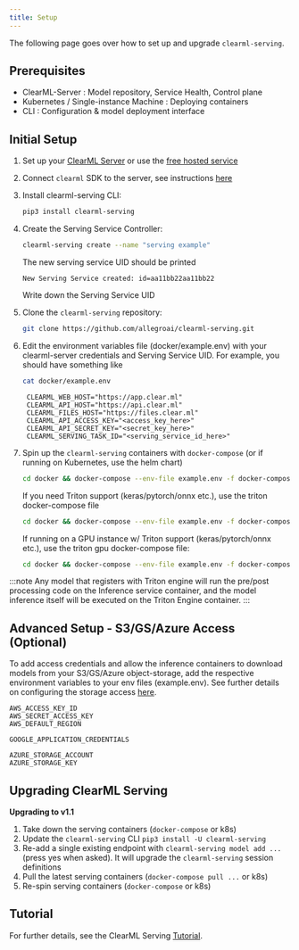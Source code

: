 ```yaml
---
title: Setup
---
```


The following page goes over how to set up and upgrade `clearml-serving`.

## Prerequisites

* ClearML-Server : Model repository, Service Health, Control plane
* Kubernetes / Single-instance Machine : Deploying containers
* CLI : Configuration & model deployment interface

## Initial Setup
1. Set up your [ClearML Server](../deploying_clearml/clearml_server.md) or use the 
  [free hosted service](https://app.clear.ml)
1. Connect `clearml` SDK to the server, see instructions [here](../getting_started/ds/ds_first_steps.md#install-clearml)

1. Install clearml-serving CLI:
   
   ```bash
   pip3 install clearml-serving
   ```

1. Create the Serving Service Controller:
   
   ```bash
   clearml-serving create --name "serving example"
   ```
   
   The new serving service UID should be printed 
   
   ```console
   New Serving Service created: id=aa11bb22aa11bb22
   ```
   
   Write down the Serving Service UID

1. Clone the `clearml-serving` repository:
   ```bash
   git clone https://github.com/allegroai/clearml-serving.git
   ```

1. Edit the environment variables file (docker/example.env) with your clearml-server credentials and Serving Service UID. 
   For example, you should have something like
   ```bash
   cat docker/example.env
   ```
   
   ```console 
    CLEARML_WEB_HOST="https://app.clear.ml"
    CLEARML_API_HOST="https://api.clear.ml"
    CLEARML_FILES_HOST="https://files.clear.ml"
    CLEARML_API_ACCESS_KEY="<access_key_here>"
    CLEARML_API_SECRET_KEY="<secret_key_here>"
    CLEARML_SERVING_TASK_ID="<serving_service_id_here>"
   ```

1. Spin up the `clearml-serving` containers with `docker-compose` (or if running on Kubernetes, use the helm chart)
   
   ```bash
   cd docker && docker-compose --env-file example.env -f docker-compose.yml up
   ```
    
   If you need Triton support (keras/pytorch/onnx etc.), use the triton docker-compose file
   ```bash
   cd docker && docker-compose --env-file example.env -f docker-compose-triton.yml up 
   ```
   
   If running on a GPU instance w/ Triton support (keras/pytorch/onnx etc.), use the triton gpu docker-compose file:
   ```bash
   cd docker && docker-compose --env-file example.env -f docker-compose-triton-gpu.yml up
   ```
    
:::note
Any model that registers with Triton engine will run the pre/post processing code on the Inference service container, 
and the model inference itself will be executed on the Triton Engine container.
:::

## Advanced Setup - S3/GS/Azure Access (Optional)
To add access credentials and allow the inference containers to download models from your S3/GS/Azure object-storage, 
add the respective environment variables to your env files (example.env). See further details on configuring the storage 
access [here](../integrations/storage.md#configuring-storage).

```
AWS_ACCESS_KEY_ID
AWS_SECRET_ACCESS_KEY
AWS_DEFAULT_REGION

GOOGLE_APPLICATION_CREDENTIALS

AZURE_STORAGE_ACCOUNT
AZURE_STORAGE_KEY
```

## Upgrading ClearML Serving

**Upgrading to v1.1**

1. Take down the serving containers (`docker-compose` or k8s)
1. Update the `clearml-serving` CLI `pip3 install -U clearml-serving`
1. Re-add a single existing endpoint with `clearml-serving model add ... ` (press yes when asked). It will upgrade the 
   `clearml-serving` session definitions
1. Pull the latest serving containers (`docker-compose pull ...` or k8s)
1. Re-spin serving containers (`docker-compose` or k8s)


## Tutorial

For further details, see the ClearML Serving [Tutorial](clearml_serving_tutorial.md).